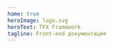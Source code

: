 ```yaml
---
home: true
heroImage: logo.svg
heroText: TFX Framework
tagline: Front-end документация
---
```

<div class="features">
  <LinkTo
    name="Common styles"
    link="rules"
    img="common"
  />
  <LinkTo
    name="Beyonce / Admin Dashboard"
    link="beyonce"
    img="beyonce"
  />
  <LinkTo
    name="Static / Public Pages"
    link="static"
    img="static"
  />
  <LinkTo
    name="Client Home"
    link="client"
    img="client"
  />
  <LinkTo
    name="Tax Questionnaire"
    link="tq"
    img="tq"
  />
  <LinkTo
    name="VuePress Help"
    link="vuepress"
    img="vuepress"
  />
</div>
